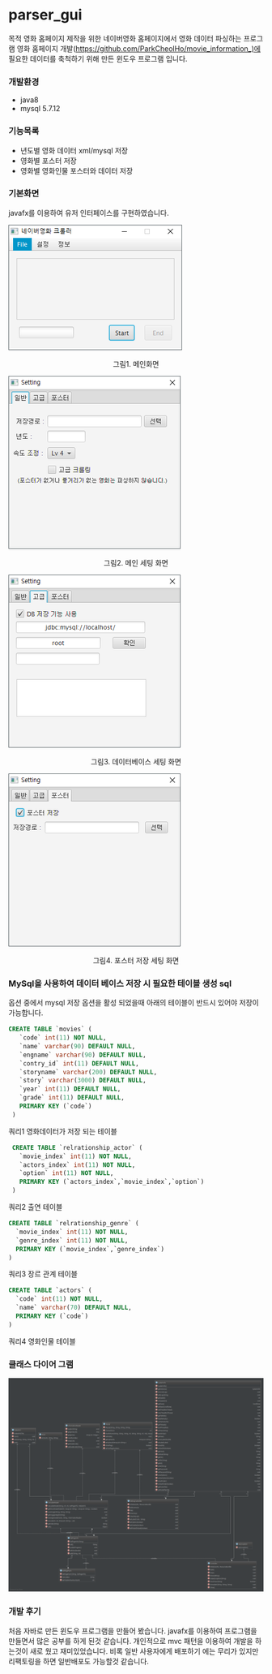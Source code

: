﻿# parser_gui

목적 
영화 홈페이지 제작을 위한 네이버영화 홈페이지에서 영화 데이터 파싱하는 프로그램
영화 홈페이지 개발(https://github.com/ParkCheolHo/movie_information_)에 필요한 데이터를 축척하기 위해 만든 윈도우 프로그램 입니다.
### 개발환경
  * java8
  * mysql 5.7.12


### 기능목록 

   * 년도별 영화 데이터 xml/mysql 저장
   * 영화별 포스터 저장
   * 영화별 영화인물 포스터와 데이터 저장


### 기본화면 
javafx를 이용하여 유저 인터페이스를 구현하였습니다.

![Alt text](https://raw.githubusercontent.com/ParkCheolHo/parser_gui/master/img/screenshot/1.png)
<p style="text-align:center">그림1. 메인화면</p>

![Alt text](https://raw.githubusercontent.com/ParkCheolHo/parser_gui/master/img/screenshot/2.png)
<p style="text-align:center">그림2. 메인 세팅 화면</p>

![Alt text](https://raw.githubusercontent.com/ParkCheolHo/parser_gui/master/img/screenshot/3.png)
<p style="text-align:center">그림3. 데이터베이스 세팅 화면</p>

![board content](https://raw.githubusercontent.com/ParkCheolHo/parser_gui/master/img/screenshot/4.png)
<p style="text-align:center">그림4. 포스터 저장 세팅 화면</p>


### MySql을 사용하여 데이터 베이스 저장 시 필요한 테이블 생성 sql
옵션 중에서 mysql 저장 옵션을 활성 되었을때 아래의 테이블이 반드시 있어야 저장이 가능합니다.
```sql
CREATE TABLE `movies` (
   `code` int(11) NOT NULL,
   `name` varchar(90) DEFAULT NULL,
   `engname` varchar(90) DEFAULT NULL,
   `contry_id` int(11) DEFAULT NULL,
   `storyname` varchar(200) DEFAULT NULL,
   `story` varchar(3000) DEFAULT NULL,
   `year` int(11) DEFAULT NULL,
   `grade` int(11) DEFAULT NULL,
   PRIMARY KEY (`code`)
 )
 ```
 쿼리1 영화데이터가 저장 되는 테이블
```sql
 CREATE TABLE `relrationship_actor` (
   `movie_index` int(11) NOT NULL,
   `actors_index` int(11) NOT NULL,
   `option` int(11) NOT NULL,
   PRIMARY KEY (`actors_index`,`movie_index`,`option`)   
 ) 
 ```
 쿼리2 출연 테이블

 ```sql
 CREATE TABLE `relrationship_genre` (
   `movie_index` int(11) NOT NULL,
   `genre_index` int(11) NOT NULL,
   PRIMARY KEY (`movie_index`,`genre_index`)
 ) 
 ```
 쿼리3 장르 관계 테이블

 ```sql 
CREATE TABLE `actors` (
   `code` int(11) NOT NULL,
   `name` varchar(70) DEFAULT NULL,
   PRIMARY KEY (`code`)
 ) 
 ```
쿼리4 영화인물 테이블

### 클래스 다이어 그램
![board content](https://raw.githubusercontent.com/ParkCheolHo/parser_gui/master/img/screenshot/diagram.png)

### 개발 후기
처음 자바로 만든 윈도우 프로그램을 만들어 봤습니다. javafx를 이용하여 프로그램을 만들면서 많은 공부를 하게 된것 같습니다. 개인적으로 mvc 패턴을 이용하여 개발을 하는것이 
새로 웠고 재미있었습니다. 비록 일반 사용자에게 배포하기 에는 무리가 있지만 리팩토링을 하면 일반배포도 가능할것 같습니다.
